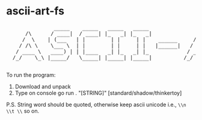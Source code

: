 # ascii-art-fs

<pre>
               _____    _____   _____   _____                       _____    _______            ______    _____  
      /\      / ____|  / ____| |_   _| |_   _|              /\     |  __ \  |__   __|          |  ____|  / ____| 
     /  \    | (___   | |        | |     | |    ______     /  \    | |__) |    | |     ______  | |__    | (___   
    / /\ \    \___ \  | |        | |     | |   |______|   / /\ \   |  _  /     | |    |______| |  __|    \___ \  
   / ____ \   ____) | | |____   _| |_   _| |_            / ____ \  | | \ \     | |             | |       ____) | 
  /_/    \_\ |_____/   \_____| |_____| |_____|          /_/    \_\ |_|  \_\    |_|             |_|      |_____/  

</pre>             


To run the program:
1) Download and unpack
2) Type on console go run . "[STRING]" [standard/shadow/thinkertoy]

P.S. String word should be quoted, otherwise keep ascii unicode i.e., `\\n \\t \\` so on.
